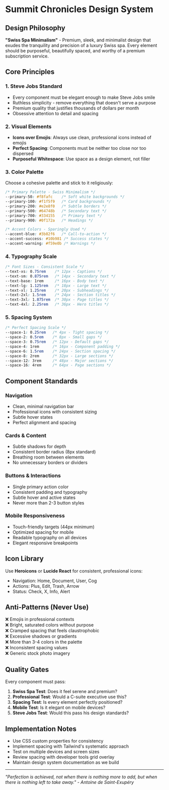 # Summit Chronicles Design System

## Design Philosophy

**"Swiss Spa Minimalism"** - Premium, sleek, and minimalist design that exudes the tranquility and precision of a luxury Swiss spa. Every element should be purposeful, beautifully spaced, and worthy of a premium subscription service.

## Core Principles

### 1. **Steve Jobs Standard**
- Every component must be elegant enough to make Steve Jobs smile
- Ruthless simplicity - remove everything that doesn't serve a purpose
- Premium quality that justifies thousands of dollars per month
- Obsessive attention to detail and spacing

### 2. **Visual Elements**
- **Icons over Emojis**: Always use clean, professional icons instead of emojis
- **Perfect Spacing**: Components must be neither too close nor too dispersed
- **Purposeful Whitespace**: Use space as a design element, not filler

### 3. **Color Palette**
Choose a cohesive palette and stick to it religiously:

```css
/* Primary Palette - Swiss Minimalism */
--primary-50: #f8fafc    /* Soft white backgrounds */
--primary-100: #f1f5f9   /* Card backgrounds */
--primary-200: #e2e8f0   /* Subtle borders */
--primary-500: #64748b   /* Secondary text */
--primary-700: #334155   /* Primary text */
--primary-900: #0f172a   /* Headings */

/* Accent Colors - Sparingly Used */
--accent-blue: #3b82f6   /* Call-to-action */
--accent-success: #10b981 /* Success states */
--accent-warning: #f59e0b /* Warnings */
```

### 4. **Typography Scale**
```css
/* Font Sizes - Consistent Scale */
--text-xs: 0.75rem    /* 12px - Captions */
--text-sm: 0.875rem   /* 14px - Secondary text */
--text-base: 1rem     /* 16px - Body text */
--text-lg: 1.125rem   /* 18px - Large text */
--text-xl: 1.25rem    /* 20px - Subheadings */
--text-2xl: 1.5rem    /* 24px - Section titles */
--text-3xl: 1.875rem  /* 30px - Page titles */
--text-4xl: 2.25rem   /* 36px - Hero titles */
```

### 5. **Spacing System**
```css
/* Perfect Spacing Scale */
--space-1: 0.25rem   /* 4px - Tight spacing */
--space-2: 0.5rem    /* 8px - Small gaps */
--space-3: 0.75rem   /* 12px - Default gaps */
--space-4: 1rem      /* 16px - Component padding */
--space-6: 1.5rem    /* 24px - Section spacing */
--space-8: 2rem      /* 32px - Large sections */
--space-12: 3rem     /* 48px - Major sections */
--space-16: 4rem     /* 64px - Page sections */
```

## Component Standards

### Navigation
- Clean, minimal navigation bar
- Professional icons with consistent sizing
- Subtle hover states
- Perfect alignment and spacing

### Cards & Content
- Subtle shadows for depth
- Consistent border radius (8px standard)
- Breathing room between elements
- No unnecessary borders or dividers

### Buttons & Interactions
- Single primary action color
- Consistent padding and typography
- Subtle hover and active states
- Never more than 2-3 button styles

### Mobile Responsiveness
- Touch-friendly targets (44px minimum)
- Optimized spacing for mobile
- Readable typography on all devices
- Elegant responsive breakpoints

## Icon Library
Use **Heroicons** or **Lucide React** for consistent, professional icons:
- Navigation: Home, Document, User, Cog
- Actions: Plus, Edit, Trash, Arrow
- Status: Check, X, Info, Alert

## Anti-Patterns (Never Use)
❌ Emojis in professional contexts  
❌ Bright, saturated colors without purpose  
❌ Cramped spacing that feels claustrophobic  
❌ Excessive shadows or gradients  
❌ More than 3-4 colors in the palette  
❌ Inconsistent spacing values  
❌ Generic stock photo imagery  

## Quality Gates
Every component must pass:
1. **Swiss Spa Test**: Does it feel serene and premium?
2. **Professional Test**: Would a C-suite executive use this?
3. **Spacing Test**: Is every element perfectly positioned?
4. **Mobile Test**: Is it elegant on mobile devices?
5. **Steve Jobs Test**: Would this pass his design standards?

## Implementation Notes
- Use CSS custom properties for consistency
- Implement spacing with Tailwind's systematic approach
- Test on multiple devices and screen sizes
- Review spacing with developer tools grid overlay
- Maintain design system documentation as we build

---

*"Perfection is achieved, not when there is nothing more to add, but when there is nothing left to take away." - Antoine de Saint-Exupéry*